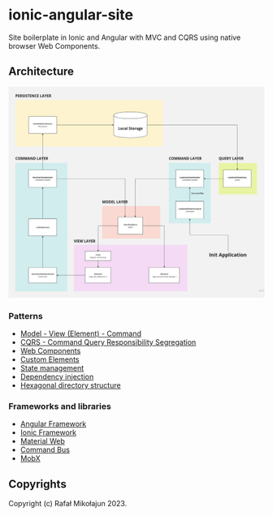 # ionic-angular-site

Site boilerplate in Ionic and Angular with MVC and CQRS using native browser Web Components.

## Architecture

![Architecture](./docs/architecture.png)

### Patterns

* [Model - View (Element) - Command](https://en.wikipedia.org/wiki/Model%E2%80%93view%E2%80%93controller)
* [CQRS - Command Query Responsibility Segregation](https://martinfowler.com/bliki/CQRS.html)
* [Web Components](https://developer.mozilla.org/en-US/docs/Web/API/Web_components)
* [Custom Elements](https://developer.mozilla.org/en-US/docs/Web/API/Web_components/Using_custom_elements)
* [State management](https://mobx.js.org/README.html)
* [Dependency injection](https://angular.io/guide/dependency-injection)
* [Hexagonal directory structure](https://github.com/CodelyTV/php-ddd-example#-hexagonal-architecture)

### Frameworks and libraries

* [Angular Framework](https://angular.io/)
* [Ionic Framework](https://ionicframework.com/)
* [Material Web](https://github.com/material-components/material-web/tree/v0.27.0)
* [Command Bus](https://www.npmjs.com/package/@tshio/command-bus)
* [MobX](https://mobx.js.org/)

## Copyrights

Copyright (c) Rafał Mikołajun 2023.
